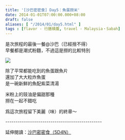 ```yaml
---
title: '[沙巴密密食] Day5：魚蛋撈米'
date: 2014-01-01T07:00:00.000+08:00
draft: false
aliases: [ "/2014/01/day5.html" ]
tags : [flavor - 行膳積腹, travel - Malaysia・Sabah]
---
```


是次旅程的最後一餐@沙巴（已經捨不得）  
早餐都是潮式粉麵，不過這是撈的比較特別  

![](/images/sabah5b.jpg)

除了平常都能吃到的魚蛋跟魚片  
還加了大大粒炸魚蛋  
是一碗新鮮的魚配紫菜清湯  
  
米粉上的豉油是偏甜那種  
撈在一起不錯吃  
  
爲這次旅程留下美麗（味）的終章～  
  
\-----------------------------------------------  
  
延伸閱讀：[沙巴密密食（5D4N）](https://hidie.net/sabah5d4n/)
